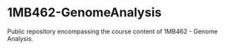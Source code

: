 # 1MB462-GenomeAnalysis
Public repository encompassing the course content of 1MB462 - Genome Analysis.
